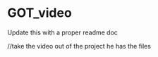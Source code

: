 # GOT_video
Update this with a proper readme doc

//take the video out of the project he has the files
